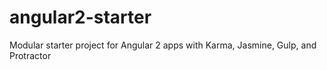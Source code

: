 # angular2-starter
Modular starter project for Angular 2 apps with Karma, Jasmine, Gulp, and Protractor
